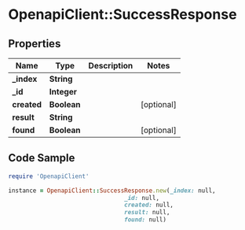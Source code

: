 # OpenapiClient::SuccessResponse

## Properties

Name | Type | Description | Notes
------------ | ------------- | ------------- | -------------
**_index** | **String** |  | 
**_id** | **Integer** |  | 
**created** | **Boolean** |  | [optional] 
**result** | **String** |  | 
**found** | **Boolean** |  | [optional] 

## Code Sample

```ruby
require 'OpenapiClient'

instance = OpenapiClient::SuccessResponse.new(_index: null,
                                 _id: null,
                                 created: null,
                                 result: null,
                                 found: null)
```



